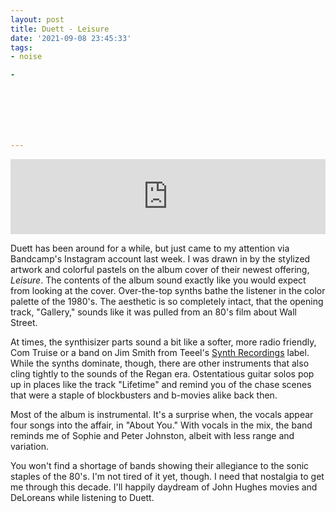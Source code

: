 ```yaml
---
layout: post
title: Duett - Leisure
date: '2021-09-08 23:45:33'
tags:
- noise

- 







---
```


<iframe style="border: 0; width: 100%; height: 120px;" src="https://bandcamp.com/EmbeddedPlayer/album=2805852485/size=large/bgcol=ffffff/linkcol=7137dc/tracklist=false/artwork=none/transparent=true/" seamless><a href="https://duett.bandcamp.com/album/leisure">Leisure by Duett</a></iframe><!--kg-card-end: html-->

Duett has been around for a while, but just came to my attention via Bandcamp's Instagram account last week. I was drawn in by the stylized artwork and colorful pastels on the album cover of their newest offering, _Leisure_. The contents of the album sound exactly like you would expect from looking at the cover. Over-the-top synths bathe the listener in the color palette of the 1980's. The aesthetic is so completely intact, that the opening track, "Gallery," sounds like it was pulled from an 80's film about Wall Street.

At times, the synthisizer parts sound a bit like a softer, more radio friendly, Com Truise or a band on Jim Smith from Teeel's [Synth Recordings](https://synthrecords.bandcamp.com/) label. While the synths dominate, though, there are other instruments that also cling tightly to the sounds of the Regan era. Ostentatious guitar solos pop up in places like the track "Lifetime" and remind you of the chase scenes that were a staple of blockbusters and b-movies alike back then.

Most of the album is instrumental. It's a surprise when, the vocals appear four songs into the affair, in "About You." With vocals in the mix, the band reminds me of Sophie and Peter Johnston, albeit with less range and variation.

You won't find a shortage of bands showing their allegiance to the sonic staples of the 80's. I'm not tired of it yet, though. I need that nostalgia to get me through this decade. I'll happily daydream of John Hughes movies and DeLoreans while listening to Duett.

